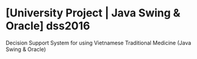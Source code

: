 # [University Project | Java Swing & Oracle] dss2016
Decision Support System for using Vietnamese Traditional Medicine (Java Swing &amp; Oracle)
